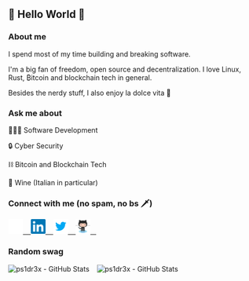 ## 👾 Hello World 👾

### About me

I spend most of my time building and breaking software.

I'm a big fan of freedom, open source and decentralization. I love Linux, Rust, ₿itcoin and blockchain tech in general. 

Besides the nerdy stuff, I also enjoy la dolce vita 🍷

### Ask me about

👨🏼‍💻  Software Development

🔒  Cyber Security

⛓  Bitcoin and Blockchain Tech

🍷  Wine (Italian in particular)

### Connect with me (no spam, no bs 🗡️)

<a href="https://michelefederici.com" target="_blank">
    <img alt="Michele Federici - Website" width="30px" src="https://raw.githubusercontent.com/ps1dr3x/ps1dr3x/master/resources/website.png" />&nbsp; &nbsp;
</a>
<a href="https://www.linkedin.com/in/michelefederici" target="_blank">
    <img alt="Michele Federici - LinkedIn" width="30px" src="https://raw.githubusercontent.com/ps1dr3x/ps1dr3x/master/resources/linkedin.svg" />&nbsp; &nbsp;
</a>
<a href="https://twitter.com/ps1dr3x" target="_blank">
    <img alt="Michele Federici - Twitter" width="30px" src="https://raw.githubusercontent.com/ps1dr3x/ps1dr3x/master/resources/twitter.png" />&nbsp; &nbsp;
</a>
<a href="https://github.com/ps1dr3x" target="_blank">
    <img alt="Michele Federici - GitHub" width="30px" src="https://raw.githubusercontent.com/ps1dr3x/ps1dr3x/master/resources/github.svg" />&nbsp; &nbsp;
</a>

### Random swag

<img src="https://github-readme-stats.vercel.app/api?username=ps1dr3x&show_icons=true&count_private=true&theme=radical" alt="ps1dr3x - GitHub Stats">&nbsp; &nbsp;
<img src="https://github-readme-stats.vercel.app/api/top-langs/?username=ps1dr3x&layout=compact&show_icons=true&count_private=true&theme=radical" alt="ps1dr3x - GitHub Stats">
